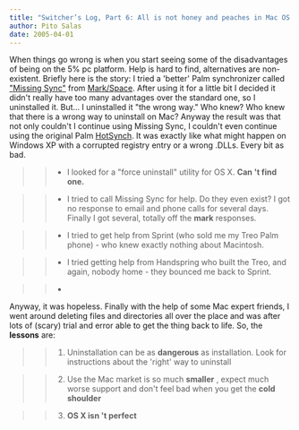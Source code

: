 ```yaml
---
title: "Switcher’s Log, Part 6: All is not honey and peaches in Mac OS X land"
author: Pito Salas
date: 2005-04-01
---
```




When things go wrong is when you start seeing some of the disadvantages of
being on the 5% pc platform. Help is hard to find, alternatives are non-
existent. Briefly here is the story: I tried a 'better' Palm synchronizer
called[ "Missing Sync"](<http://www.markspace.com/missingsync_palmos.php>)
from [Mark/Space](<http://www.markspace.com/>). After using it for a little
bit I decided it didn't really have too many advantages over the standard one,
so I uninstalled it. But… I uninstalled it "the wrong way." Who knew? Who knew
that there is a wrong way to uninstall on Mac?  Anyway the result was that not
only couldn't I continue using Missing Sync, I couldn't even continue using
the original Palm
[HotSynch](<http://www.palmone.com/us/support/hotsync.html>). It was exactly
like what might happen on Windows XP with a corrupted registry entry or a
wrong .DLLs. Every bit as bad.

>>

>>   * I looked for a "force uninstall" utility for OS X. **Can 't find one.**

>>   * I tried to call Missing Sync for help. Do they even exist? I got no
response to email and phone calls for several days. Finally I got several,
totally off the **mark** responses.

>>   * I tried to get help from Sprint (who sold me my Treo Palm phone) - who
knew exactly nothing about Macintosh.

>>   * I tried getting help from Handspring who built the Treo, and again,
nobody home - they bounced me back to Sprint.

>>   *

Anyway, it was hopeless. Finally with the help of some Mac expert friends, I
went around deleting files and directories all over the place and was after
lots of (scary) trial and error able to get the thing back to life. So, the
**lessons** are:

>>

>>   1. Uninstallation can be as **dangerous** as installation. Look for
instructions about the 'right' way to uninstall

>>   2. Use the Mac market is so much **smaller** , expect much worse support
and don't feel bad when you get the **cold shoulder**

>>   3. **OS X isn 't perfect**

>>


